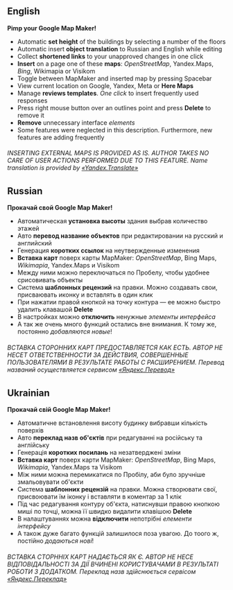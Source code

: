 ## English

**Pimp your Google Map Maker!**

* Automatic **set height** of the buildings by selecting a number of the floors
* Automatic insert **object translation** to Russian and English while editing
* Collect **shortened links** to your unapproved changes in one click
* **Insert** on a page one of these **maps**: *OpenStreetMap*, Yandex.Maps, *Bing*, Wikimapia or Visikom
* Toggle between MapMaker and inserted map by pressing Spacebar
* View current location on Google, Yandex, Meta or **Here Maps**
* Manage **reviews templates**. *One click* to insert frequently used responses
* Press right mouse button over an outlines point and press **Delete** to remove it
* **Remove** unnecessary interface *elements*
* Some features were neglected in this description. Furthermore, new features are adding frequently


###### INSERTING EXTERNAL MAPS IS PROVIDED AS IS. AUTHOR TAKES NO CARE OF USER ACTIONS PERFORMED DUE TO THIS FEATURE. Name translation is provided by [«Yandex.Translate»](http://translate.yandex.ru/)

## Russian
**Прокачай свой Google Map Maker!**

* Автоматическая **установка высоты** здания выбрав количество этажей
* Авто **перевод название объектов** при редактировании на русский и английский
* Генерация **коротких ссылок** на неутвержденные изменения
* **Вставка карт** поверх карты MapMaker: *OpenStreetMap*, Bing Maps, *Wikimapia*, Yandex.Maps и Visikom
* Между ними можно переключаться по Пробелу, чтобы удобнее срисовивать объекты
* Система **шаблонных рецензий** на правки. Можно создавать свои, присваювать иконку и вставлять в один клик
* При нажатии правой кнопкой на точку контура — ее можно быстро удалить клавашой **Delete**
* В настройках можно **отключить** ненужные *элементы интерфейса*
* А так же очень много функций остались вне внимания. К тому же, постоянно *добавляются новые*!


###### ВСТАВКА СТОРОННИХ КАРТ ПРЕДОСТАВЛЯЕТСЯ КАК ЕСТЬ. АВТОР НЕ НЕСЕТ ОТВЕТСТВЕННОСТИ ЗА ДЕЙСТВИЯ, СОВЕРШЕННЫЕ ПОЛЬЗОВАТЕЛЯМИ В РЕЗУЛЬТАТЕ РАБОТЫ С РАСШИРЕНИЕМ. Перевод названий осуществляется сервисом [«Яндекс.Перевод»](http://translate.yandex.ru/)

## Ukrainian
**Прокачай свій Google Map Maker!**

* Автоматичне встановлення висоту будинку вибравши кількість поверхів
* Авто **переклад назв об'єктів** при редагуванні на російську та англійську
* Генерація **коротких посилань** на незатверджені зміни
* **Вставка карт** поверх карти MapMaker: *OpenStreetMap*, Bing Maps, *Wikimapia*, Yandex.Maps та Visikom
* Між ними можна перемикатися по Пробілу, аби було зручніше змальовувати об'єкти
* Система **шаблонних рецензій** на правки. Можна створювати свої, присвоювати їм іконку і вставляти в коментар за 1 клік
* Під час редагування контуру об'єкта, натиснувши правою кнопкою миші по точці, можна її швидко видалити клавішою **Delete**
* В налаштуваннях можна **відключити** непотрібні *елементи інтерфейсу*
* А також дуже багато функцій залишилося поза увагою. До тоого ж, постійно *додаються нові*!


###### ВСТАВКА СТОРННІХ КАРТ НАДАЄТЬСЯ ЯК Є. АВТОР НЕ НЕСЕ ВІДПОВІДАЛЬНОСТІ ЗА ДІЇ ВЧИНЕНІ КОРИСТУВАЧАМИ В РЕЗУЛЬТАТІ РОБОТИ З ДОДАТКОМ. Переклад назв здійснюється сервісом [«Яндекс.Переклад»](http://translate.yandex.ru/)
